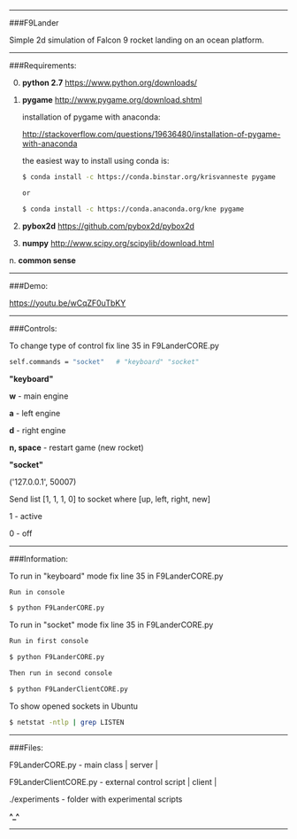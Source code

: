 ______________________________________________

###F9Lander

Simple 2d simulation of Falcon 9 rocket landing on an ocean platform.

______________________________________________

###Requirements:

0. **python 2.7**
https://www.python.org/downloads/

1. **pygame**
http://www.pygame.org/download.shtml

    installation of pygame with anaconda:

    http://stackoverflow.com/questions/19636480/installation-of-pygame-with-anaconda

    the easiest way to install using conda is:

    ```bash
    $ conda install -c https://conda.binstar.org/krisvanneste pygame

    or

    $ conda install -c https://conda.anaconda.org/kne pygame
    ```

2. **pybox2d**
https://github.com/pybox2d/pybox2d

3. **numpy**
http://www.scipy.org/scipylib/download.html

n. **common sense**

______________________________________________

###Demo:

https://youtu.be/wCqZF0uTbKY

______________________________________________

###Controls:

To change type of control fix line 35 in F9LanderCORE.py

```bash
self.commands = "socket"   # "keyboard" "socket"
```

**"keyboard"**

**w** - main engine

**a** - left engine

**d** - right engine

**n, space** - restart game (new rocket)

**"socket"**

('127.0.0.1', 50007)

Send list [1, 1, 1, 0] to socket where [up, left, right, new]

1 - active

0 - off

______________________________________________

###Information:

To run in "keyboard" mode fix line 35 in F9LanderCORE.py

```bash
Run in console

$ python F9LanderCORE.py
```

To run in "socket" mode fix line 35 in F9LanderCORE.py

```bash
Run in first console

$ python F9LanderCORE.py

Then run in second console

$ python F9LanderClientCORE.py
```

To show opened sockets in Ubuntu

```bash
$ netstat -ntlp | grep LISTEN
```

______________________________________________

###Files:

F9LanderCORE.py - main class | server |

F9LanderClientCORE.py - external control script | client |

./experiments - folder with experimental scripts

**^_^**
______________________________________________
